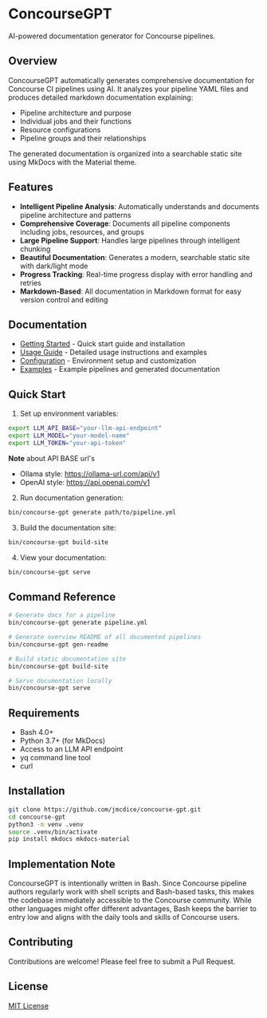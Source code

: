# ConcourseGPT

AI-powered documentation generator for Concourse pipelines.

## Overview

ConcourseGPT automatically generates comprehensive documentation for Concourse CI pipelines using AI. It analyzes your pipeline YAML files and produces detailed markdown documentation explaining:

- Pipeline architecture and purpose
- Individual jobs and their functions
- Resource configurations
- Pipeline groups and their relationships

The generated documentation is organized into a searchable static site using MkDocs with the Material theme.

## Features

- **Intelligent Pipeline Analysis**: Automatically understands and documents pipeline architecture and patterns
- **Comprehensive Coverage**: Documents all pipeline components including jobs, resources, and groups
- **Large Pipeline Support**: Handles large pipelines through intelligent chunking
- **Beautiful Documentation**: Generates a modern, searchable static site with dark/light mode
- **Progress Tracking**: Real-time progress display with error handling and retries
- **Markdown-Based**: All documentation in Markdown format for easy version control and editing

## Documentation

- [Getting Started](project-docs/getting-started.md) - Quick start guide and installation
- [Usage Guide](project-docs/usage.md) - Detailed usage instructions and examples
- [Configuration](project-docs/configuration.md) - Environment setup and customization
- [Examples](project-docs/examples.md) - Example pipelines and generated documentation

## Quick Start

1. Set up environment variables:
```bash
export LLM_API_BASE="your-llm-api-endpoint"
export LLM_MODEL="your-model-name"
export LLM_TOKEN="your-api-token"
```

**Note** about API BASE url's
- Ollama style: https://ollama-url.com/api/v1
- OpenAI style: https://api.openai.com/v1
 
2. Run documentation generation:
```bash
bin/concourse-gpt generate path/to/pipeline.yml
```

3. Build the documentation site:
```bash
bin/concourse-gpt build-site
```

4. View your documentation:
```bash
bin/concourse-gpt serve
```

## Command Reference

```bash
# Generate docs for a pipeline
bin/concourse-gpt generate pipeline.yml

# Generate overview README of all documented pipelines
bin/concourse-gpt gen-readme

# Build static documentation site
bin/concourse-gpt build-site

# Serve documentation locally
bin/concourse-gpt serve
```

## Requirements

- Bash 4.0+
- Python 3.7+ (for MkDocs)
- Access to an LLM API endpoint
- yq command line tool
- curl

## Installation

```bash
git clone https://github.com/jmcdice/concourse-gpt.git
cd concourse-gpt
python3 -m venv .venv
source .venv/bin/activate
pip install mkdocs mkdocs-material
```

## Implementation Note

ConcourseGPT is intentionally written in Bash. Since Concourse pipeline authors regularly work with shell scripts and Bash-based tasks, this makes the codebase immediately accessible to the Concourse community. While other languages might offer different advantages, Bash keeps the barrier to entry low and aligns with the daily tools and skills of Concourse users.

## Contributing

Contributions are welcome! Please feel free to submit a Pull Request.

## License

[MIT License](LICENSE)
